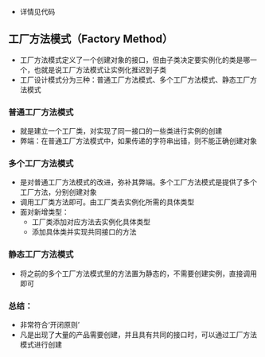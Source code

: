 - 详情见代码
## 工厂方法模式（Factory Method）
- 工厂方法模式定义了一个创建对象的接口，但由子类决定要实例化的类是哪一个，也就是说工厂方法模式让实例化推迟到子类
- 工厂设计模式分为三种：普通工厂方法模式、多个工厂方法模式、静态工厂方法模式

### 普通工厂方法模式
- 就是建立一个工厂类，对实现了同一接口的一些类进行实例的创建
- 弊端：在普通工厂方法模式中，如果传递的字符串出错，则不能正确创建对象

### 多个工厂方法模式
- 是对普通工厂方法模式的改进，弥补其弊端。多个工厂方法模式是提供了多个工厂方法，分别创建对象
- 调用工厂类方法即可。由工厂类去实例化所需的具体类型
- 面对新增类型：
    - 工厂类添加对应方法去实例化具体类型
    - 添加具体类并实现共同接口的方法

### 静态工厂方法模式
- 将之前的多个工厂方法模式里的方法置为静态的，不需要创建实例，直接调用即可

### 总结：
- 非常符合‘开闭原则’
- 凡是出现了大量的产品需要创建，并且具有共同的接口时，可以通过工厂方法模式进行创建